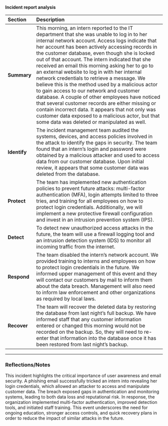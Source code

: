 **Incident report analysis**

| Section   | Description |
| :----     | :---- |
| **Summary** | This morning, an intern reported to the IT department that she was unable to log in to her internal network account. Access logs indicate that her account has been actively accessing records in the customer database, even though she is locked out of that account. The intern indicated that she received an email this morning asking her to go to an external website to log in with her internal network credentials to retrieve a message. We believe this is the method used by a malicious actor to gain access to our network and customer database. A couple of other employees have noticed that several customer records are either missing or contain incorrect data. It appears that not only was customer data exposed to a malicious actor, but that some data was deleted or manipulated as well. |
| **Identify** | The incident management team audited the systems, devices, and access policies involved in the attack to identify the gaps in security. The team found that an intern’s login and password were obtained by a malicious attacker and used to access data from our customer database. Upon initial review, it appears that some customer data was deleted from the database. |
| **Protect** | The team has implemented new authentication policies to prevent future attacks: multi-factor authentication (MFA), login attempts limited to three tries, and training for all employees on how to protect login credentials. Additionally, we will implement a new protective firewall configuration and invest in an intrusion prevention system (IPS). |
| **Detect** | To detect new unauthorized access attacks in the future, the team will use a firewall logging tool and an intrusion detection system (IDS) to monitor all incoming traffic from the internet. |
| **Respond** | The team disabled the intern’s network account. We provided training to interns and employees on how to protect login credentials in the future. We informed upper management of this event and they will contact our customers by mail to inform them about the data breach. Management will also need to inform law enforcement and other organizations as required by local laws. |
| **Recover** | The team will recover the deleted data by restoring the database from last night’s full backup. We have informed staff that any customer information entered or changed this morning would not be recorded on the backup. So, they will need to re-enter that information into the database once it has been restored from last night’s backup. |

---

### Reflections/Notes

This incident highlights the critical importance of user awareness and email security. A phishing email successfully tricked an intern into revealing her login credentials, which allowed an attacker to access and manipulate customer data. The breach exposed gaps in authentication and monitoring systems, leading to both data loss and reputational risk. In response, the organization implemented multi-factor authentication, improved detection tools, and initiated staff training. This event underscores the need for ongoing education, stronger access controls, and quick recovery plans in order to reduce the impact of similar attacks in the future.